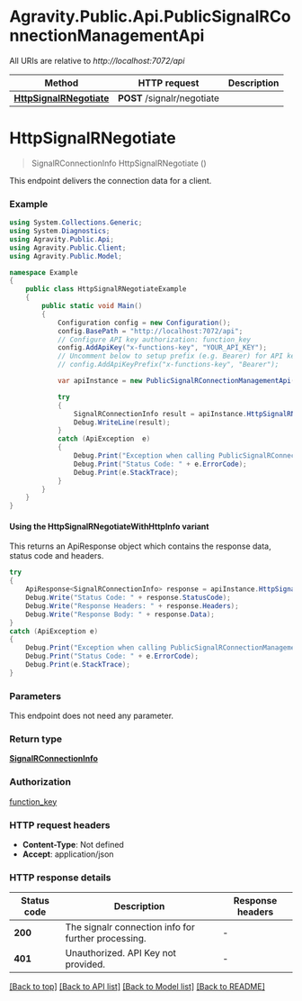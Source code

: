 # Agravity.Public.Api.PublicSignalRConnectionManagementApi

All URIs are relative to *http://localhost:7072/api*

| Method | HTTP request | Description |
|--------|--------------|-------------|
| [**HttpSignalRNegotiate**](PublicSignalRConnectionManagementApi.md#httpsignalrnegotiate) | **POST** /signalr/negotiate |  |

<a id="httpsignalrnegotiate"></a>
# **HttpSignalRNegotiate**
> SignalRConnectionInfo HttpSignalRNegotiate ()



This endpoint delivers the connection data for a client.

### Example
```csharp
using System.Collections.Generic;
using System.Diagnostics;
using Agravity.Public.Api;
using Agravity.Public.Client;
using Agravity.Public.Model;

namespace Example
{
    public class HttpSignalRNegotiateExample
    {
        public static void Main()
        {
            Configuration config = new Configuration();
            config.BasePath = "http://localhost:7072/api";
            // Configure API key authorization: function_key
            config.AddApiKey("x-functions-key", "YOUR_API_KEY");
            // Uncomment below to setup prefix (e.g. Bearer) for API key, if needed
            // config.AddApiKeyPrefix("x-functions-key", "Bearer");

            var apiInstance = new PublicSignalRConnectionManagementApi(config);

            try
            {
                SignalRConnectionInfo result = apiInstance.HttpSignalRNegotiate();
                Debug.WriteLine(result);
            }
            catch (ApiException  e)
            {
                Debug.Print("Exception when calling PublicSignalRConnectionManagementApi.HttpSignalRNegotiate: " + e.Message);
                Debug.Print("Status Code: " + e.ErrorCode);
                Debug.Print(e.StackTrace);
            }
        }
    }
}
```

#### Using the HttpSignalRNegotiateWithHttpInfo variant
This returns an ApiResponse object which contains the response data, status code and headers.

```csharp
try
{
    ApiResponse<SignalRConnectionInfo> response = apiInstance.HttpSignalRNegotiateWithHttpInfo();
    Debug.Write("Status Code: " + response.StatusCode);
    Debug.Write("Response Headers: " + response.Headers);
    Debug.Write("Response Body: " + response.Data);
}
catch (ApiException e)
{
    Debug.Print("Exception when calling PublicSignalRConnectionManagementApi.HttpSignalRNegotiateWithHttpInfo: " + e.Message);
    Debug.Print("Status Code: " + e.ErrorCode);
    Debug.Print(e.StackTrace);
}
```

### Parameters
This endpoint does not need any parameter.
### Return type

[**SignalRConnectionInfo**](SignalRConnectionInfo.md)

### Authorization

[function_key](../README.md#function_key)

### HTTP request headers

 - **Content-Type**: Not defined
 - **Accept**: application/json


### HTTP response details
| Status code | Description | Response headers |
|-------------|-------------|------------------|
| **200** | The signalr connection info for further processing. |  -  |
| **401** | Unauthorized. API Key not provided. |  -  |

[[Back to top]](#) [[Back to API list]](../README.md#documentation-for-api-endpoints) [[Back to Model list]](../README.md#documentation-for-models) [[Back to README]](../README.md)

